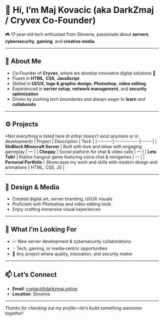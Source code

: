 # 👋 Hi, I’m Maj Kovacic (aka DarkZmaj / Cryvex Co‑Founder)

🎮 17‑year‑old tech enthusiast from Slovenia, passionate about **servers**, **cybersecurity**, **gaming**, and **creative media**.

---

## 🧠 About Me

- Co‑Founder of **Cryvex**, where we develop innovative digital solutions 🎯  
- Fluent in **HTML**, **CSS**, **JavaScript**  
- Skilled in **UI/UX**, **logo & graphic design**, **Photoshop**, **video editing**  
- Experienced in **server setup**, **network management**, and **security optimization**  
- Driven by pushing tech boundaries and always eager to **learn** and **collaborate**

---

## ⚙️ Projects
*Not everything is listed here (it either doesn't exist anymore or in development)
| Project | Description | Tech |
|--------|-------------|------|
| **SloBlock Minecraft Server** | Built with love and ideas with engaging gameplay | — |
| **Cheppy** | Social platform for chat & video calls | — |
| **Lets Talk!** | Roblox hangout game featuring voice chat & minigames | — |
| **Personal Portfolio** | Showcases my work and skills with modern design and animations | HTML, CSS, JS |

---

## 🎨 Design & Media

- Created digital art, server branding, UI/UX visuals  
- Proficient with Photoshop and video editing tools  
- Enjoy crafting immersive visual experiences

---

## 🚀 What I’m Looking For

- 📈 New server development & cybersecurity collaborations  
- 💡 Tech, gaming, or media‑centric opportunities  
- 🤝 Any project where quality, innovation, and security matter

---

## 📫 Let’s Connect

- **Email**: contact@darkzmaj.online  
- **Location**: Slovenia  

---

*Thanks for checking out my profile—let’s build something awesome together!*
